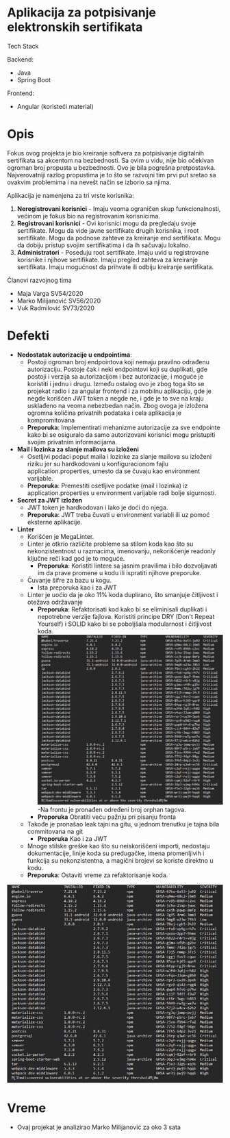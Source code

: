 # **Aplikacija za potpisivanje elektronskih sertifikata**

Tech Stack

Backend:

- Java
- Spring Boot

Frontend:

- Angular (koristeći material)

# **Opis**

Fokus ovog projekta je bio kreiranje softvera za potpisivanje digitalnih sertifikata sa akcentom na bezbednosti. Sa ovim u vidu, nije bio očekivan ogroman broj propusta u bezbednosti. Ovo je bila pogrešna pretpostavka. Najverovatniji razlog propustima je to što se razvojni tim prvi put sretao sa ovakvim problemima i na nevešt način se izborio sa njima.

Aplikacija je namenjena za tri vrste korisnika:

1. **Neregistrovani korisnici** - Imaju veoma ograničen skup funkcionalnosti, većinom je fokus bio na registrovanim korisnicima.
2. **Registrovani korisnici** \- Ovi korisnici mogu da pregledaju svoje sertifikate. Mogu da vide javne sertifikate drugih korisnika, i root sertifikate. Mogu da podnose zahteve za kreiranje end sertifikata. Mogu da dobiju pristup svojim sertifikatima i da ih sačuvaju lokalno.
3. **Administratori** \- Poseduju root sertifikate. Imaju uvid u registrovane korisnike i njihove sertifikate. Imaju pregled zahteva za kreiranje sertifikata. Imaju mogućnost da prihvate ili odbiju kreiranje sertifikata.

Članovi razvojnog tima

- Maja Varga SV54/2020
- Marko Milijanović SV56/2020
- Vuk Radmilović SV73/2020

# **Defekti**

- **Nedostatak autorizacije u endpointima**:
  - Postoji ogroman broj endpointova koji nemaju pravilno odrađenu autorizaciju. Postoje čak i neki endpointovi koji su duplikati, gde postoji i verzija sa autorizacijom i bez autorizacije, i moguće je koristiti i jednu i drugu. Između ostalog ovo je zbog toga što se projekat radio i za angular frontend i za mobilnu aplikaciju, gde je negde korišćen JWT token a negde ne, i gde je to sve na kraju usklađeno na veoma nebezbedan način. Zbog ovoga je izložena ogromna količina privatnih podataka i cela aplikacija je kompromitovana
  - **Preporuka**: Implementirati mehanizme autorizacije za sve endpointe kako bi se osiguralo da samo autorizovani korisnici mogu pristupiti svojim privatnim informacijama.
- **Mail i lozinka za slanje mailova su izloženi**
  - Osetljivi podaci poput maila i lozinke za slanje mailova su izloženi riziku jer su hardkodovani u konfiguracionom fajlu application.properties, umesto da se čuvaju kao environment varijable.
  - **Preporuka**: Premestiti osetljive podatke (mail i lozinka) iz application.properties u environment varijable radi bolje sigurnosti.
- **Secret za JWT izložen**
  - JWT token je hardkodovan i lako je doći do njega.
  - **Preporuka**: JWT treba čuvati u environment variabli ili uz pomoć eksterne aplikacije.
- **Linter**
  - Korišćen je MegaLinter.
  - Linter je otkrio različite probleme sa stilom koda kao što su nekonzistentnost u razmacima, imenovanju, nekorišćenje readonly ključne reči kad god je to moguće.
    - **Preporuka**: Koristiti lintere sa jasnim pravilima i bilo dozvoljavati im da prave promene u kodu ili ispratiti njihove preporuke.
  - Čuvanje šifre za bazu u kogu.
    - Ista preporuka kao i za JWT
  - Linter je uoćio da je oko 11% koda duplirano, što smanjuje čitljivost i otežava održavanje
    - **Preporuka**: Refaktorisati kod kako bi se eliminisali duplikati i nepotrebne verzije fajlova. Koristiti principe DRY (Don't Repeat Yourself) i SOLID kako bi se poboljšala modularnost i čitljivost koda.
![](vulnerabilities3.png)
  -Na frontu je pronađen određeni broj orphan tagova.
    - **Preporuka** Obratiti veću pažnju pri pisanju fronta
  - Takođe je pronašao leak tajni na gitu, u jednom trenutku je tajna bila commitovana na git
    - **Preporuka** Kao i za JWT
  -  Mnoge stilske greške kao što su neiskorišćeni importi, nedostaju dokumentacije, linije koda su predugačke, imena promenljivih i funkcija su nekonzistentna, a magični brojevi se koriste direktno u kodu.
    - **Preporuka**: Ostaviti vreme za refaktorisanje koda.

![](vulnerabilities3.png)

# **Vreme**

- Ovaj projekat je analizirao Marko Milijanović za oko 3 sata
